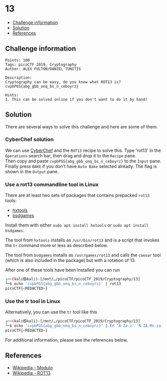# 13

- [Challenge information](#challenge-information)
- [Solution](#solution)
- [References](#references)

## Challenge information
```
Points: 100
Tags: picoCTF 2019, Cryptography
Author: ALEX FULTON/DANIEL TUNITIS

Description:
Cryptography can be easy, do you know what ROT13 is? 
cvpbPGS{abg_gbb_onq_bs_n_ceboyrz}

Hints:
1. This can be solved online if you don't want to do it by hand!
```

## Solution

There are several ways to solve this challenge and here are some of them.

### CyberChef solution

We can use [CyberChef](https://gchq.github.io/CyberChef/) and the `ROT13` recipe to solve this.
Type 'rot13' in the `Operations` search bar, then drag and drop it to the `Recipe` pane.  
Then copy and paste `cvpbPGS{abg_gbb_onq_bs_n_ceboyrz}` to the `Input` pane.  
Finally press `BAKE` if you don't have `Auto Bake` selected already.
The flag is shown in the `Output` pane.

### Use a rot13 commandline tool in Linux

There are at least two sets of packages that contains prepacked `rot13` tools:
* [hxtools](https://manpages.debian.org/testing/hxtools/hxtools.7.en.html)
* [bsdgames](https://wiki.linuxquestions.org/wiki/BSD_games)

Install them with either `sudo apt install hxtools` or `sudo apt install bsdgames`.

The tool from `hxtools` installs as `/usr/bin/rot13` and is a script that invokes the `tr` command more or less as described below.

The tool from `bsdgames` installs as `/usr/games/rot13` and calls the `caesar` tool (which is also included in the package) but with a rotation of 13.

After one of these tools have been installed you can run
```bash
┌──(kali㉿kali)-[/mnt/…/picoCTF/picoCTF_2019/Cryptography/13]
└─$ echo 'cvpbPGS{abg_gbb_onq_bs_n_ceboyrz}' | rot13
picoCTF{<REDACTED>}
```

### Use the tr tool in Linux

Alternatively, you can use the `tr` tool like this
```bash
┌──(kali㉿kali)-[/mnt/…/picoCTF/picoCTF_2019/Cryptography/13]
└─$ echo 'cvpbPGS{abg_gbb_onq_bs_n_ceboyrz}' | tr 'A-Za-z' 'N-ZA-Mn-za-m'
picoCTF{<REDACTED>}
```

For additional information, please see the references below.

## References

- [Wikipedia - Modulo](https://en.wikipedia.org/wiki/Modulo)
- [Wikipedia - ROT13](https://en.wikipedia.org/wiki/ROT13)
